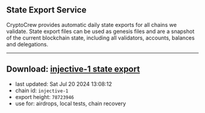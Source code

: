 ## State Export Service
CryptoCrew provides automatic daily state exports for all chains we validate. State export files can be used as genesis files and are a snapshot of the current blockchain state, including all validators, accounts, balances and delegations.

---
**Download: [injective-1 state export](https://dl-eu2.ccvalidators.com/SERVICE/injective/injective-1_export_78723946.json)**
---

- last updated: Sat Jul 20 2024 13:08:12
- chain id: `injective-1`
- export height: `78723946`
- use for: airdrops, local tests, chain recovery
